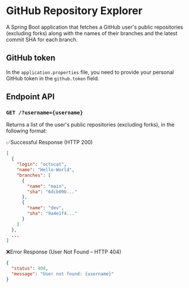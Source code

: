 # GitHub Repository Explorer

A Spring Boot application that fetches a GitHub user's public repositories (excluding forks) along with the names of their branches and the latest commit SHA for each branch.

## GitHub token

In the `application.properties` file, you need to provide your personal GitHub token in the `github.token` field.

## Endpoint API

### `GET /?username={username}`

Returns a list of the user's public repositories (excluding forks), in the following format:

✅Successful Response (HTTP 200)
```json
[
  {
    "login": "octocat",
    "name": "Hello-World",
    "branches": [
      {
        "name": "main",
        "sha": "6dcb09b..."
      },
      {
        "name": "dev",
        "sha": "9a4e1f4..."
      }
    ]
  },
  ...
]
```

❌Error Response (User Not Found – HTTP 404)
```json
{
  "status": 404,
  "message": "User not found: {username}"
}
```
